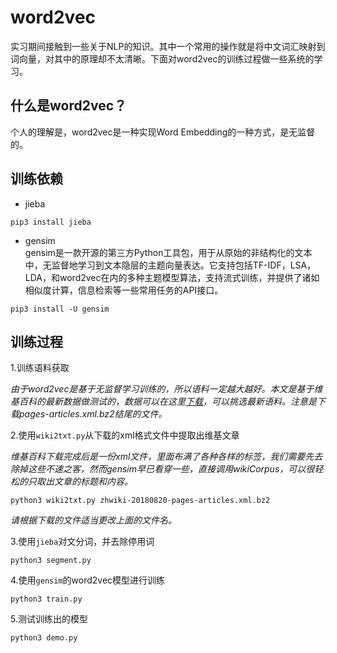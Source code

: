 # word2vec

实习期间接触到一些关于NLP的知识。其中一个常用的操作就是将中文词汇映射到词向量，对其中的原理却不太清晰。下面对word2vec的训练过程做一些系统的学习。<br>

## 什么是word2vec？
个人的理解是，word2vec是一种实现Word Embedding的一种方式，是无监督的。

## 训练依赖
* jieba <br>
```
pip3 install jieba
```
* gensim <br>
gensim是一款开源的第三方Python工具包，用于从原始的非结构化的文本中，无监督地学习到文本隐层的主题向量表达。它支持包括TF-IDF，LSA，LDA，和word2vec在内的多种主题模型算法，支持流式训练，并提供了诸如相似度计算，信息检索等一些常用任务的API接口。
```
pip3 install -U gensim
```

## 训练过程
1.训练语料获取

*由于word2vec是基于无监督学习训练的，所以语料一定越大越好。本文是基于维基百科的最新数据做测试的，数据可以在这里[下载](https://dumps.wikimedia.org/zhwiki/)，可以挑选最新语料。注意是下载pages-articles.xml.bz2结尾的文件。*

2.使用`wiki2txt.py`从下载的xml格式文件中提取出维基文章

*维基百科下载完成后是一份xml文件，里面布满了各种各样的标签，我们需要先去除掉这些不速之客，然而gensim早已看穿一些，直接调用wikiCorpus，可以很轻松的只取出文章的标题和内容。*
```
python3 wiki2txt.py zhwiki-20180820-pages-articles.xml.bz2
```
*请根据下载的文件适当更改上面的文件名。*

3.使用`jieba`对文分词，并去除停用词

```
python3 segment.py
```

4.使用`gensim`的word2vec模型进行训练

```
python3 train.py
```

5.测试训练出的模型
```
python3 demo.py
```
